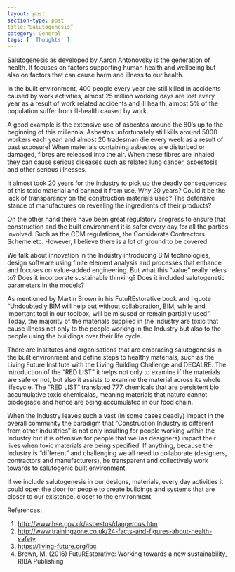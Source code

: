 ```yaml
---
layout: post
section-type: post
title:“Salutogenesis” 
category: General
tags: [ 'Thoughts' ]
---
```

Salutogenesis as developed by Aaron Antonovsky is the generation of health. It focuses on factors supporting human health and wellbeing but also on factors that can cause harm and illness to our health. 

In the built environment, 400 people every year are still killed in accidents caused by work activities, almost 25 million working days are lost every year as a result of work related accidents and ill health, almost 5% of the population suffer from ill-health caused by work.

A good example is the extensive use of asbestos around the 80’s up to the beginning of this millennia. Asbestos unfortunately still kills around 5000 workers each year! and almost 20 tradesman die every week as a result of past exposure! When materials containing asbestos are disturbed or damaged, fibres are released into the air. When these fibres are inhaled they can cause serious diseases such as related lung cancer, asbestosis and other serious illnesses.

It almost took 20 years for the industry to pick up the deadly consequences of this toxic material and banned it from use. Why 20 years? Could it be the lack of transparency on the construction materials used?  The defensive stance of manufactures on revealing the ingredients of their products?

On the other hand there have been great regulatory progress to ensure that construction and the built environment it is safer every day for all the parties involved. Such as the CDM regulations, the Considerate Contractors Scheme etc. However, I believe there is a lot of ground to be covered.

We talk about innovation in the Industry introducing BIM technologies, design software using finite element analysis and processes that enhance and focuses on value-added engineering. But what this “value” really refers to? Does it incorporate sustainable thinking? Does it included salutogenetic parameters in the models? 

As mentioned by Martin Brown in his FutuREstorative book and I quote “Undoubtedly BIM will help but without collaboration, BIM, while and important tool in our toolbox, will be misused or remain partially used”.
Today, the majority of the materials supplied in the industry are toxic that cause illness not only to the people working in the Industry but also to the people using the buildings over their life cycle. 

There are Institutes and organisations that are embracing salutogenesis in the built environment and define steps to healthy materials, such as the Living Future Institute with the Living Building Challenge and DECALRE. The introduction of the “RED LIST” it helps not only to examine if the materials are safe or not, but also it assists to examine the material across its whole lifecycle. The “RED LIST” translated 777 chemicals that are persistent bio accumulative toxic chemicalas, meaning materials that nature cannot biodegrade and hence are being accumulated in our food chain.

When the Industry leaves such a vast (in some cases deadly) impact in the overall community the paradigm that “Construction Industry is different from other industries” is not only insulting for people working within the Industry but it is offensive for people that we (as designers) impact their lives when toxic materials are being specified. If anything, because the Industry is “different” and challenging we all need to collaborate (designers, contractors and manufacturers), be transparent and collectively work towards to salutogenic built environment. 

If we include salutogenesis in our designs, materials, every day activities it could open the door for people to create buildings and systems that are closer to our existence, closer to the environment.

References:
1.	http://www.hse.gov.uk/asbestos/dangerous.htm
2.	http://www.trainingzone.co.uk/24-facts-and-figures-about-health-safety
3.	https://living-future.org/lbc
4.	Brown, M. (2016) FutuREstorative: Working towards a new sustainability, RIBA Publishing
